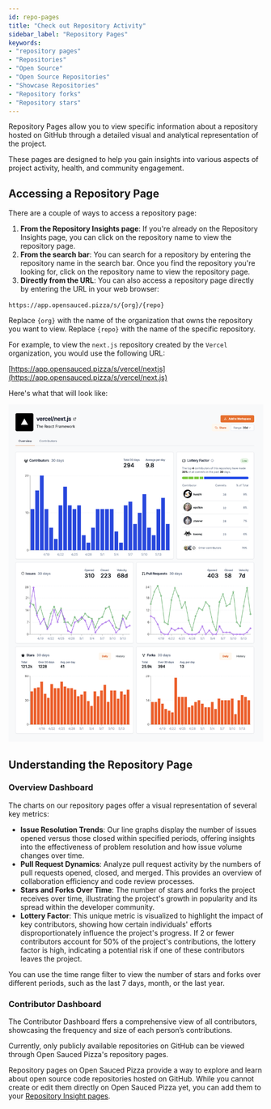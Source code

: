 ```yaml
---
id: repo-pages
title: "Check out Repository Activity"
sidebar_label: "Repository Pages"
keywords: 
- "repository pages" 
- "Repositories" 
- "Open Source" 
- "Open Source Repositories" 
- "Showcase Repositories" 
- "Repository forks" 
- "Repository stars" 
---
```


Repository Pages allow you to view specific information about a repository hosted on GitHub through a detailed visual and analytical representation of the project.

These pages are designed to help you gain insights into various aspects of project activity, health, and community engagement.

## Accessing a Repository Page

There are a couple of ways to access a repository page:

1. **From the Repository Insights page**: If you're already on the Repository Insights page, you can click on the repository name to view the repository page.
2. **From the search bar**: You can search for a repository by entering the repository name in the search bar. Once you find the repository you're looking for, click on the repository name to view the repository page.
2. **Directly from the URL**: You can also access a repository page directly by entering the URL in your web browser: 

`https://app.opensauced.pizza/s/{org}/{repo}`

Replace `{org}` with the name of the organization that owns the repository you want to view. Replace `{repo}` with the name of the specific repository.

For example, to view the `next.js` repository created by the `Vercel` organization, you would use the following URL:

[https://app.opensauced.pizza/s/vercel/nextjs](https://app.opensauced.pizza/s/vercel/next.js)

Here's what that will look like:

[![next.js repository page](../../static/img/vercel-repo-page.png)](https://app.opensauced.pizza/s/vercel/next.js) 

## Understanding the Repository Page

### Overview Dashboard

The charts on our repository pages offer a visual representation of several key metrics:

- **Issue Resolution Trends**: Our line graphs display the number of issues opened versus those closed within specified periods, offering insights into the effectiveness of problem resolution and how issue volume changes over time.
- **Pull Request Dynamics**: Analyze pull request activity by the numbers of pull requests opened, closed, and merged. This provides an overview of collaboration efficiency and code review processes.
- **Stars and Forks Over Time**: The number of stars and forks the project receives over time, illustrating the project's growth in popularity and its spread within the developer community.
- **Lottery Factor**: This unique metric is visualized to highlight the impact of key contributors, showing how certain individuals' efforts disproportionately influence the project's progress. If 2 or fewer contributors account for 50% of the project's contributions, the lottery factor is high, indicating a potential risk if one of these contributors leaves the project.

You can use the time range filter to view the number of stars and forks over different periods, such as the last 7 days, month, or the last year.

### Contributor Dashboard

The Contributor Dashboard ffers a comprehensive view of all contributors, showcasing the frequency and size of each person’s contributions. 

Currently, only publicly available repositories on GitHub can be viewed through Open Sauced Pizza's repository pages.

Repository pages on Open Sauced Pizza provide a way to explore and learn about open source code repositories hosted on GitHub. While you cannot create or edit them directly on Open Sauced Pizza yet, you can add them to your [Repository Insight pages](https://docs.opensauced.pizza/features/repo-insights/). 